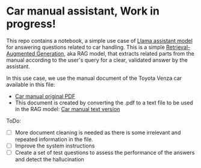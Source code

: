 # Car manual assistant, Work in progress!

This repo contains a notebook, a simple use case of [Llama assistant model](https://huggingface.co/meta-llama/Meta-Llama-3-8B-Instruct) for answering questions related to car handling. 
This is a simple [Retrieval-Augmented Generation](https://blogs.nvidia.com/blog/what-is-retrieval-augmented-generation/), aka RAG model, that extracts related parts from the manual according to the user's query for a clear, validated answer by the assistant.

In this use case, we use the manual document of the Toyota Venza car available in this file:
- [Car manual original PDF](https://assets.sia.toyota.com/publications/en/omnav-s/OM48K20U/pdf/OM48K20U.pdf)
- This document is created by converting the .pdf to a text file to be used in the RAG model: [Car manual text version](https://github.com/sajabdoli/car_handling_companion_bot/blob/main/cleaned_car_manual.md) 

ToDo:
- [ ] More document cleaning is needed as there is some irrelevant and repeated information in the file.
- [ ] Improve the system instructions
- [ ] Create a set of test questions to assess the performance of the answers and detect the hallucination 
